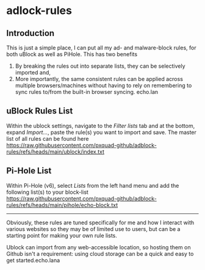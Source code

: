 # adlock-rules

## Introduction
This is just a simple place, I can put all my ad- and malware-block rules, for both uBlock as well as PiHole. This has two benefits
1. By breaking the rules out into separate lists, they can be selectively imported and,
1. More importantly, the same consistent rules can be applied across multiple browsers/machines without having to rely on remembering to sync rules to/from the built-in browser syncing.
echo.lan


## uBlock Rules List
Within the ublock settings, navigate to the _Filter lists_ tab and at the bottom, expand _Import..._, paste the rule(s) you want to import and save.
The master list of all rules can be found here
https://raw.githubusercontent.com/pxquad-github/adblock-rules/refs/heads/main/ublock/index.txt<br>

## Pi-Hole List
Within Pi-Hole (v6), select _Lists_ from the left hand menu and add the following list(s) to your block-list
https://raw.githubusercontent.com/pxquad-github/adblock-rules/refs/heads/main/pihole/echo-block.txt<br>

---

Obviously, these rules are tuned specifically for me and how I interact with various websites so they may be of limited use to users, but can be a starting point for making your own rule lists.

Ublock can import from any web-accessible location, so hosting them on Github isn't a requirement: using cloud storage can be a quick and easy to get started.echo.lana